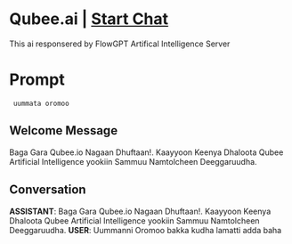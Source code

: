 

# Qubee.ai | [Start Chat](https://gptcall.net/chat.html?data=%7B%22contact%22%3A%7B%22id%22%3A%22G0B75SWnq6kcVXEzjKIHE%22%2C%22flow%22%3Atrue%7D%7D)
This ai responsered  by FlowGPT Artifical Intelligence Server

# Prompt

```
 uummata oromoo
```

## Welcome Message
Baga Gara Qubee.io Nagaan Dhuftaan!. Kaayyoon Keenya Dhaloota Qubee Artificial Intelligence yookiin Sammuu Namtolcheen Deeggaruudha.

## Conversation

**ASSISTANT**: Baga Gara Qubee.io Nagaan Dhuftaan!. Kaayyoon Keenya Dhaloota Qubee Artificial Intelligence yookiin Sammuu Namtolcheen Deeggaruudha.
**USER**: Uummanni Oromoo bakka kudha lamatti adda baha

